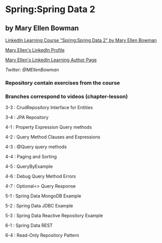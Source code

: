 # Spring:Spring Data 2
## by Mary Ellen Bowman
[LinkedIn Learning Course "Spring:Spring Data 2" by Mary Ellen Bowman](http://bit.ly/SpringData)

[Mary Ellen's LinkedIn Profile](https://www.linkedin.com/in/mebowman/ "Mary Ellen's LinkedIn Page")

[Mary Ellen's LinkedIn Learning Author Page](https://www.linkedin.com/learning/instructors/mary-ellen-bowman "Mary Ellen's LinkedIn Page")

_Twitter: @MEllenBowman_

### Repository contain exercises from the course
### Branches correspond to videos (chapter-lesson)
3-3 : CrudRepository Interface for Entities

3-4 : JPA Repository

4-1 : Property Expression Query methods

4-2 : Query Method Clauses and Expressions

4-3 : @Query query methods

4-4 : Paging and Sorting

4-5 : QueryByExample

4-6 : Debug Query Method Errors

4-7 : Optional<> Query Response

5-1 : Spring Data MongoDB Example

5-2 : Spring Data JDBC Example

5-3 : Spring Data Reactive Repository Example

6-1 : Spring Data REST

6-4 : Read-Only Repository Pattern


 
